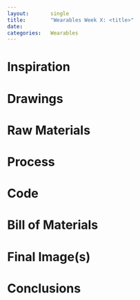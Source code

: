 ```yaml
---
layout:       single
title:        "Wearables Week X: <title>"
date:         
categories:   Wearables
---
```


# Inspiration



# Drawings



# Raw Materials



# Process



# Code



# Bill of Materials



# Final Image(s)



# Conclusions

